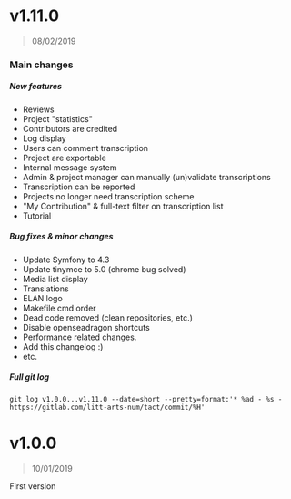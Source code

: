 # v1.11.0

> 08/02/2019

### Main changes
##### New features
* Reviews
* Project "statistics"
* Contributors are credited
* Log display
* Users can comment transcription
* Project are exportable
* Internal message system
* Admin & project manager can manually (un)validate transcriptions
* Transcription can be reported
* Projects no longer need transcription scheme
* "My Contribution" & full-text filter on transcription list
* Tutorial

##### Bug fixes & minor changes
* Update Symfony to 4.3
* Update tinymce to 5.0 (chrome bug solved)
* Media list display
* Translations
* ELAN logo
* Makefile cmd order
* Dead code removed (clean repositories, etc.)
* Disable openseadragon shortcuts
* Performance related changes.
* Add this changelog :)
* etc.


##### Full git log
```
git log v1.0.0...v1.11.0 --date=short --pretty=format:'* %ad - %s - https://gitlab.com/litt-arts-num/tact/commit/%H'
```


# v1.0.0
> 10/01/2019

First version
